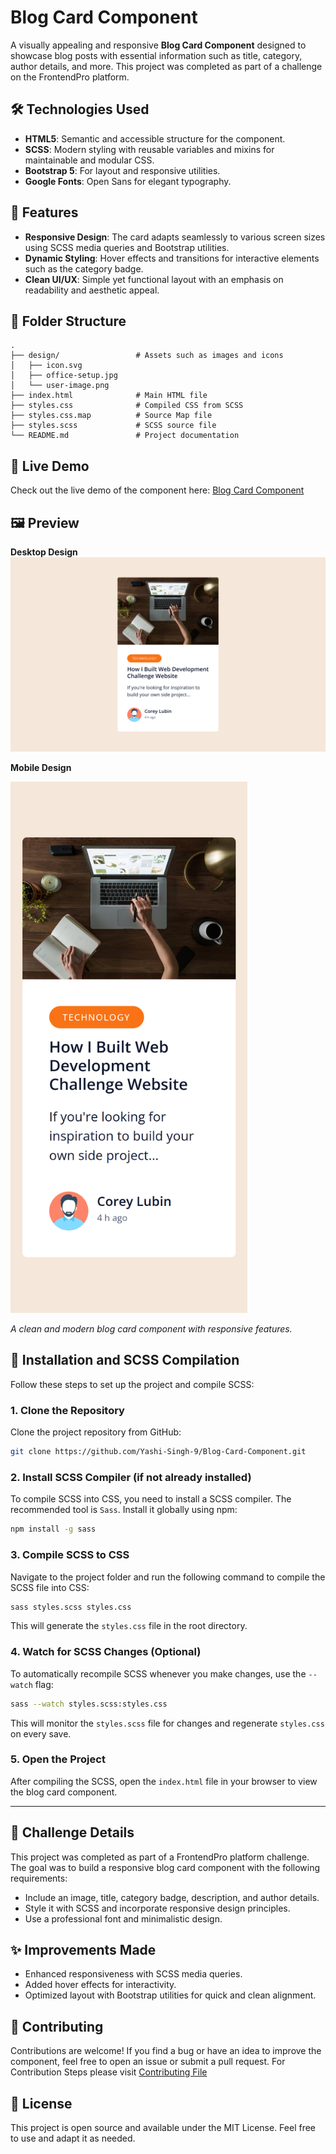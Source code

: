 # Blog Card Component

A visually appealing and responsive **Blog Card Component** designed to showcase blog posts with essential information such as title, category, author details, and more. This project was completed as part of a challenge on the FrontendPro platform.

## 🛠️ Technologies Used

- **HTML5**: Semantic and accessible structure for the component.
- **SCSS**: Modern styling with reusable variables and mixins for maintainable and modular CSS.
- **Bootstrap 5**: For layout and responsive utilities.
- **Google Fonts**: Open Sans for elegant typography.

## 🎨 Features

- **Responsive Design**: The card adapts seamlessly to various screen sizes using SCSS media queries and Bootstrap utilities.
- **Dynamic Styling**: Hover effects and transitions for interactive elements such as the category badge.
- **Clean UI/UX**: Simple yet functional layout with an emphasis on readability and aesthetic appeal.

## 📂 Folder Structure

```
.
├── design/                 # Assets such as images and icons
│   ├── icon.svg
│   ├── office-setup.jpg
│   └── user-image.png
├── index.html              # Main HTML file
├── styles.css              # Compiled CSS from SCSS
├── styles.css.map          # Source Map file   
├── styles.scss             # SCSS source file
└── README.md               # Project documentation
```

## 🚀 Live Demo

Check out the live demo of the component here: [Blog Card Component](https://yashi-singh-9.github.io/Blog-Card-Component/)

## 🖼️ Preview

**Desktop Design**
![Blog Card Component](design/Desktop-Design.png)  

**Mobile Design**

<img src="design/Mobile-Design.png" height="850">

*A clean and modern blog card component with responsive features.*

## 🔧 Installation and SCSS Compilation

Follow these steps to set up the project and compile SCSS:

### 1. Clone the Repository

Clone the project repository from GitHub:

```bash
git clone https://github.com/Yashi-Singh-9/Blog-Card-Component.git
```

### 2. Install SCSS Compiler (if not already installed)

To compile SCSS into CSS, you need to install a SCSS compiler. The recommended tool is `Sass`. Install it globally using npm:

```bash
npm install -g sass
```

### 3. Compile SCSS to CSS

Navigate to the project folder and run the following command to compile the SCSS file into CSS:

```bash
sass styles.scss styles.css
```

This will generate the `styles.css` file in the root directory.

### 4. Watch for SCSS Changes (Optional)

To automatically recompile SCSS whenever you make changes, use the `--watch` flag:

```bash
sass --watch styles.scss:styles.css
```

This will monitor the `styles.scss` file for changes and regenerate `styles.css` on every save.

### 5. Open the Project

After compiling the SCSS, open the `index.html` file in your browser to view the blog card component.

---

## 🌟 Challenge Details

This project was completed as part of a FrontendPro platform challenge. The goal was to build a responsive blog card component with the following requirements:
- Include an image, title, category badge, description, and author details.
- Style it with SCSS and incorporate responsive design principles.
- Use a professional font and minimalistic design.

## ✨ Improvements Made

- Enhanced responsiveness with SCSS media queries.
- Added hover effects for interactivity.
- Optimized layout with Bootstrap utilities for quick and clean alignment.

## 🤝 Contributing

Contributions are welcome! If you find a bug or have an idea to improve the component, feel free to open an issue or submit a pull request. For Contribution Steps please visit [Contributing File](CONTRIBUTING.md)

## 📄 License

This project is open source and available under the MIT License. Feel free to use and adapt it as needed.